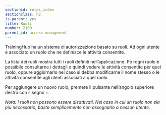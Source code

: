 ```yaml
---
sectionid: roles_index
sectionclass: h2
is-parent: yes
title: Ruoli
number: 2100
parent_id: access-management
---
```

TrainingHub ha un sistema di autorizzazione basato su ruoli. Ad ogni utente è associato un ruolo che ne definisce le attività consentite.

La lista dei ruoli mostra tutti i ruoli definiti nell’applicazione. Pe rogni ruolo è possibile consultarne i dettagli e quindi vedere le attività consentite per quel ruolo, oppure aggiornarlo nel caso si debba modificarne il nome stesso o le attività consentite agli utenti associati a quel ruolo.

Per aggiungere un nuovo ruolo, premere il pulsante nell’angolo superiore destro con il segno +.

_Nota:  I ruoli non possono essere disattivati. Nel caso in cui un ruolo non sia più necessario, basta semplicemente non assegnarlo a nessun utente._
